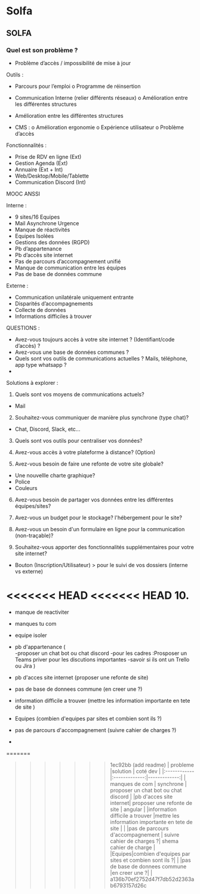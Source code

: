 # Solfa

## SOLFA

### Quel est son problème ?

- Problème d’accès / impossibilité de mise à jour

Outils :

- Parcours pour l’emploi
  o Programme de réinsertion

- Communication Interne (relier différents réseaux)
  o Amélioration entre les différentes structures

- Amélioration entre les différentes structures

- CMS :
  o Amélioration ergonomie
  o Expérience utilisateur
  o Problème d’accès

Fonctionnalités :

- Prise de RDV en ligne (Ext)
- Gestion Agenda (Ext)
- Annuaire (Ext + Int)
- Web/Desktop/Mobile/Tablette
- Communication Discord (Int)

MOOC ANSSI

Interne :

- 9 sites/16 Equipes
- Mail Asynchrone Urgence
- Manque de réactivités
- Equipes Isolées
- Gestions des données (RGPD)
- Pb d’appartenance
- Pb d’accès site internet
- Pas de parcours d’accompagnement unifié
- Manque de communication entre les équipes
- Pas de base de données commune

Externe :

- Communication unilatérale uniquement entrante
- Disparités d’accompagnements
- Collecte de données
- Informations difficiles à trouver

QUESTIONS :

- Avez-vous toujours accès à votre site internet ? (Identifiant/code d’accès) ?
- Avez-vous une base de données communes ?
- Quels sont vos outils de communications actuelles ? Mails, téléphone, app type whatsapp ?
-

Solutions à explorer :

1. Quels sont vos moyens de communications actuels?

- Mail

2. Souhaitez-vous communiquer de manière plus synchrone (type chat)?

- Chat, Discord, Slack, etc...

3. Quels sont vos outils pour centraliser vos données?

4. Avez-vous accès à votre plateforme à distance? (Option)

5. Avez-vous besoin de faire une refonte de votre site globale?

- Une nouvellle charte graphique?
- Police
- Couleurs

6. Avez-vous besoin de partager vos données entre les différentes équipes/sites?

7. Avez-vous un budget pour le stockage? l'hébergement pour le site?

8. Avez-vous un besoin d'un formulaire en ligne pour la communication (non-traçable)?

9. Souhaitez-vous apporter des fonctionnalités supplémentaires pour votre site internet?

- Bouton (Inscription/Utilisateur) > pour le suivi de vos dossiers (interne vs externe)

<<<<<<< HEAD
<<<<<<< HEAD
10.
=======



- manque de reactiviter
- manques tu com
- equipe isoler
- pb d'appartenance
(    
    -proposer un chat bot ou chat discord 
    -pour les cadres :Prosposer un Teams priver pour les discutions        importantes
    -savoir si ils ont un Trello ou Jira 
)

- pb d'acces site internet
(proposer une refonte de site)

- pas de base de donnees commune 
(en creer une ?)

- information difficile a trouver 
(mettre les information importante en tete de site )

- Equipes 
(combien d'equipes par sites et combien sont ils ?)

- pas de parcours d'accompagnement 
(suivre cahier de charges ?)

- 
=======
>>>>>>> 1ec92bb (add readme)
| probleme  |solution | coté dev |
|:------------|:-------------:|-------------:|
| manques de com  | synchrone  | proposer un chat bot ou chat discord |
|pb d'acces site internet|  proposer une refonte de site |      angular     |
|information difficile a trouver |mettre les information importante en tete de site |        |
|pas de parcours d'accompagnement | suivre cahier de charges ?|   shema cahier de charge  |
|Equipes|combien d'equipes par sites et combien sont ils ?|   |
|pas de base de donnees commune |en creer une ?|   |
>>>>>>> a136b70ef2752d47f7db52d2363ab6793157d26c

